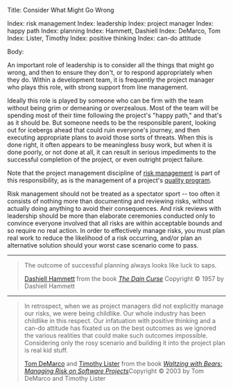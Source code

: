 Title: Consider What Might Go Wrong

Index: risk management
Index: leadership
Index: project manager
Index: happy path
Index: planning
Index: Hammett, Dashiell
Index: DeMarco, Tom
Index: Lister, Timothy
Index: positive thinking
Index: can-do attitude

Body:

An important role of leadership is to consider all the things that might go wrong, and then to ensure they don't, or to respond appropriately when they do. Within a development team, it is frequently the project manager who plays this role, with strong support from line management.

Ideally this role is played by someone who can be firm with the team without being grim or demeaning or overzealous. Most of the team will be spending most of their time following the project's "happy path," and that's as it should be. But someone needs to be the responsible parent, looking out for icebergs ahead that could ruin everyone's journey, and then executing appropriate plans to avoid those sorts of threats. When this is done right, it often appears to be meaningless busy work, but when it is done poorly, or not done at all, it can result in serious impediments to the successful completion of the project, or even outright project failure.

Note that the project management discipline of <a href="https://en.wikipedia.org/wiki/Risk_management" class="reflink" target="ref">risk management</a> is part of this responsibility, as is the management of a project's [quality program][quality].

Risk management should not be treated as a spectator sport -- too often it consists of nothing more than documenting and reviewing risks, without actually doing anything to avoid their consequences. And risk reviews with leadership should be more than elaborate ceremonies conducted only to convince everyone involved that all risks are within acceptable bounds and so require no real action. In order to effectively manage risks, you must plan real work to reduce the likelihood of a risk occurring, and/or plan an alternative solution should your worst case scenario come to pass.

----

<blockquote>
<p>
The outcome of successful planning always looks like luck to saps.</p>

<p class="bq-footer">
<a href="http://en.wikipedia.org/wiki/Dashiell_Hammett" class="reflink" target="ref">Dashiell Hammett</a> from the book <cite><a href="bibliography.html#hammett-1929">The Dain Curse</a></cite> Copyright &copy; 1957 by Dashiell Hammett
</p>
</blockquote>

----

<blockquote>
<p>
In retrospect, when we as project managers did not explicitly manage our risks, we were being childlike. Our whole industry has been childlike in this respect. Our infatuation with positive thinking and a can-do attitude has fixated us on the best outcomes as we ignored the various realities that could make such outcomes impossible. Considering only the rosy scenario and building it into the project plan is real kid stuff. </p>

<p class="bq-footer">
<a href="http://en.wikipedia.org/wiki/Tom_DeMarco" class="reflink" target="ref">Tom DeMarco</a> and <a href="http://en.wikipedia.org/wiki/Tim_Lister" class="reflink" target="ref">Timothy Lister</a> from the book <cite><a href="bibliography.html#demarco-lister-2003">Waltzing with Bears: Managing Risk on Software Projects</a></cite>Copyright &copy; 2003 by Tom DeMarco and Timothy Lister
</p>
</blockquote>


[quality]: quality-requires-extra-effort.html
